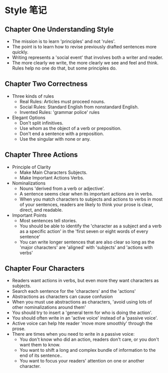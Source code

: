 # Style 笔记

## Chapter One Understanding Style

+ The mission is to learn 'principles' and not 'rules'.
+ The point is to learn how to revise previously drafted sentences more quickly.
+ Writing represents a 'social event' that involves both a writer and reader.
+ The more clearly we write, the more clearly we see and feel and think. Rules help no one do that, but some principles do.

## Chapter Two Correctness

+ Three kinds of rules
    * Real Rules: Articles must proceed nouns.
    * Social Rules: Standard English from nonstandard English.
    * Invented Rules: 'grammar police' rules
+ Elegant Options
    * Don't split infinitives.
    * Use whom as the object of a verb or preposition.
    * Don't end a sentence with a preposition.
    * Use the singular with none or any.

## Chapter Three Actions

+ Principle of Clarity
    * Make Main Characters Subjects.
    * Make Important Actions Verbs.
+ Nominalizations
    * Nouns 'derived from a verb or adjective'.
    * A sentence seems clear when its important actions are in verbs.
    * When you match characters to subjects and actions to verbs in most of your sentences, readers are likely to think your prose is clear, direct, and readable.
+ Important Points
    * Most sentences tell stories.
    * You should be able to identify the 'character as a subject and a verb as a specific action' in the 'first seven or eight words of every sentence'
    * You can write longer sentences that are also clear so long as the 'major characters' are 'aligned' with 'subjects' and 'actions with verbs'

## Chapter Four Characters

+ Readers want actions in verbs, but even more they want characters as subjects.
+ Search each sentence for the 'characters' and the 'actions'
+ Abstractions as characters can cause confusion
+ When you must use abstractions as characters, 'avoid using lots of other nominalizations around them'
+ You should try to insert a 'general term for who is doing the action'.
+ You should often write in an 'active voice' instead of a 'passive voice'.
+ Active voice can help hte reader 'move more smoothly' through the prose.
+ There are times when you need to write in a passive voice:
    * You don't know who did an action, readers don't care, or you don't want them to know.
    * You want to shift a long and complex bundle of information to the end of its sentence..
    * You want to focus your readers' attention on one or another character.
